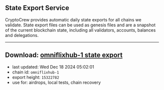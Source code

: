 ## State Export Service
CryptoCrew provides automatic daily state exports for all chains we validate. State export files can be used as genesis files and are a snapshot of the current blockchain state, including all validators, accounts, balances and delegations.

---
**Download: [omniflixhub-1 state export](https://dl-eu2.ccvalidators.com/SERVICE/omniflixhub/omniflixhub-1_export_15322782.json)**
---

- last updated: Wed Dec 18 2024 05:02:01
- chain id: `omniflixhub-1`
- export height: `15322782`
- use for: airdrops, local tests, chain recovery
